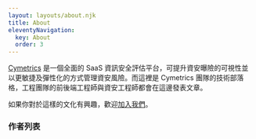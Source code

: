 ```yaml
---
layout: layouts/about.njk
title: About
eleventyNavigation:
  key: About
  order: 3
---
```


[Cymetrics](https://cymetrics.io) 是一個全面的 SaaS 資訊安全評估平台，可提升資安曝險的可視性並以更敏捷及彈性化的方式管理資安風險。而這裡是 Cymetrics 團隊的技術部落格，工程團隊的前後端工程師與資安工程師都會在這邊發表文章。

如果你對於這樣的文化有興趣，歡迎[加入我們](https://www.yourator.co/companies/OneDegree)。

### 作者列表

<!-- 底下交給 layout 來自動渲染 -->


